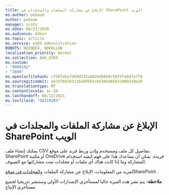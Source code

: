```yaml
---
title: الإبلاغ عن مشاركة الملفات والمجلدات في SharePoint الويب
ms.author: pebaum
author: pebaum
manager: scotv
ms.date: 04/21/2020
ms.audience: Admin
ms.topic: article
ms.service: o365-administration
ROBOTS: NOINDEX, NOFOLLOW
localization_priority: Normal
ms.collection: Adm_O365
ms.custom:
- "9000192"
- "3049"
ms.openlocfilehash: c7587eba7d69d532ab026db6b9c56f5fa6d7e7f8
ms.sourcegitcommit: ab75f66355116e995b3cb5505465b31989339e28
ms.translationtype: MT
ms.contentlocale: ar-SA
ms.lasthandoff: 08/13/2021
ms.locfileid: "58319293"
---
```

# <a name="report-on-file-and-folder-sharing-in-sharepoint-sites"></a>الإبلاغ عن مشاركة الملفات والمجلدات في SharePoint الويب

يمكنك إنشاء ملف CSV بتفاصيل كل ملف ومستخدم وإذن وربط فريد على موقع SharePoint أو مكتبة OneDrive فريدة. يمكن أن يساعدك هذا على فهم كيفية استخدام المشاركة وما إذا كانت هناك أي ملفات أو مجلدات تمت مشاركتها مع الضيوف.

لمزيد من المعلومات، الإبلاغ عن مشاركة الملفات [والمجلدات في موقع](https://docs.microsoft.com/sharepoint/sharing-reports)SharePoint .

**ملاحظة:** يتم نشر هذه الميزة حاليا لمستأجري الإصدارات الأولى وستنشر تدريجيا لجميع مستأجري الإنتاج.